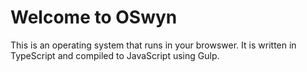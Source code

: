 Welcome to OSwyn
=====================

This is an operating system that runs in your browswer.
It is written in TypeScript and compiled to JavaScript using Gulp.





